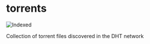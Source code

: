 torrents 
========
![Indexed](https://img.shields.io/badge/indexed-157660-blue)

Collection of torrent files discovered in the DHT network
